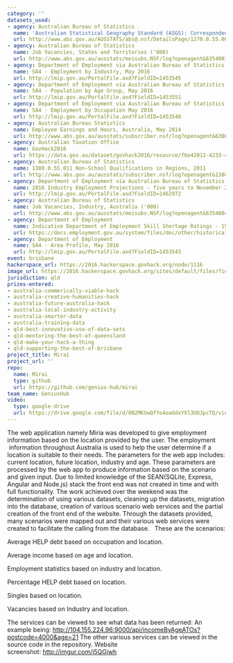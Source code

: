 ```yaml
---
category: ''
datasets_used:
- agency: Australian Bureau of Statistics
  name: 'Australian Statistical Geography Standard (ASGS): Correspondences, July 2011'
  url: http://www.abs.gov.au/AUSSTATS/abs@.nsf/DetailsPage/1270.0.55.006July%202011?OpenDocument
- agency: Australian Bureau of Statistics
  name: Job Vacancies, States and Territories ('000)
  url: http://www.abs.gov.au/ausstats/meisubs.NSF/log?openagent&6354001.xls&6354.0&Time%20Series%20Spreadsheet&FA0C3DEC2F29F12DCA257FE10013CB9D&0&May%202016&30.06.2016&Latest
- agency: Department of Employment via Australian Bureau of Statistics
  name: SA4 - Employment by Industry, May 2016
  url: http://lmip.gov.au/PortalFile.axd?FieldID=1453545
- agency: Department of Employment via Australian Bureau of Statistics
  name: SA4 - Population by Age Group, May 2016
  url: http://lmip.gov.au/PortalFile.axd?FieldID=1453551
- agency: Department of Employment via Australian Bureau of Statistics
  name: SA4 - Employment by Occupation May 2016
  url: http://lmip.gov.au/PortalFile.axd?FieldID=1453548
- agency: Australian Bureau Statistics
  name: Employee Earnings and Hours, Australia, May 2014
  url: http://www.abs.gov.au/ausstats/subscriber.nsf/log?openagent&63060do001_201405.xls&6306.0&Data%20Cubes&579D9C93BCEDC1A3CA257DD400758DF6&0&May%202014&22.01.2015&Latest
- agency: Australian Taxation Office
  name: GovHack2016
  url: https://data.gov.au/dataset/govhack2016/resource/f6e42012-4233-4fa3-aa9f-7063d27df5f8
- agency: Australian Bureau of Statistics
  name: 1380.0.55.011 Non-School Qualifications in Regions, 2011
  url: http://www.abs.gov.au/ausstats/subscriber.nsf/log?openagent&138055011.xls&1380.0.55.011&Data%20Cubes&19E52DBB51397DFCCA257C0800103D79&0&2011&21.10.2013&Latest
- agency: Department of Employment via Australian Bureau of Statistics
  name: 2016 Industry Employment Projections - five years to November 2020
  url: http://lmip.gov.au/PortalFile.axd?FieldID=1462972
- agency: Australian Bureau of Statistics
  name: Job Vacancies, Industry, Australia ('000)
  url: http://www.abs.gov.au/ausstats/meisubs.NSF/log?openagent&6354004.xls&6354.0&Time%20Series%20Spreadsheet&DB133C01E48CB80CCA257FE10013D17D&0&May%202016&30.06.2016&Latest
- agency: Department of Employment
  name: Indicative Department of Employment Skill Shortage Ratings - 1986 to 2015
  url: https://docs.employment.gov.au/system/files/doc/other/historicalskillshortagelist1986_2015.xlsx
- agency: Department of Employment
  name: SA4 - Area Profile, May 2016
  url: http://lmip.gov.au/PortalFile.axd?FieldID=1453543
event: brisbane
hackerspace_url: https://2016.hackerspace.govhack.org/node/1116
image_url: https://2016.hackerspace.govhack.org/sites/default/files/field/image/13843397_10207964798212460_1174125046_o_1.jpg
jurisdiction: qld
prizes-entered:
- australia-commerically-viable-hack
- australia-creative-humanities-hack
- australia-future-australia-hack
- australia-local-industry-activity
- australia-smarter-data
- australia-training-data
- qld-best-innovative-use-of-data-sets
- qld-mentoring-the-best-of-queensland
- qld-make-your-hack-a-thing
- qld-supporting-the-best-of-brisbane
project_title: Mirai
project_url: ''
repo:
  name: Mirai
  type: github
  url: https://github.com/genius-hub/mirai
team_name: GeniusHub
video:
  type: google-drive
  url: https://drive.google.com/file/d/0B2MKVwQfYo4oaGdxYXl3UDJpcTQ/view
---
```


The web application namely Miria was developed to give employment information based on the location provided by the user. The employment  information throughout Australia is used to help the user determine if a location is suitable to their needs.
The parameters for the web app includes: current location, future location, industry and age. These parameters are processed by the web app to produce information based on the scenario and given input. 
Due to limited knowledge of the SEAN(SQLite, Express, Angular and Node.js) stack the front end was not created in time and with full functionality. 
The work achieved over the weekend was the determination of using various datasets, cleaning up the datasets, migration into the database, creation of various scenario web services and the partial creation of the front end of the website. 
Through the datasets provided, many scenarios were mapped out and their various web services were created to facilitate the calling from the database.  
These are the scenarios:

Average HELP debt based on occupation and location.


Average income based on age and location.


Employment statistics based on industry and location.


Percentage HELP debt based on location.


Singles based on location.


Vacancies based on Industry and location.

The services can be viewed to see what data has been returned:
An example being: http://104.155.224.96:9000/api/incomeByAgeATOs?postcode=4000&age=21 
The other various services can be viewed in the source code in the repository.
Website screenshot: http://imgur.com/j5QGjwh
 
​​​​​​​